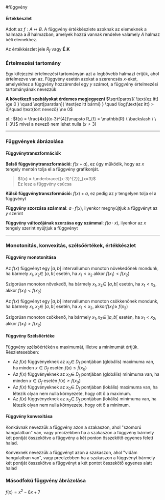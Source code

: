 
#függvény 
#### Értékkészlet

Adott az $f: A \mapsto B$. A függvény értékkészlete azoknak az elemeknek a halmaza a $B$ halmazban, amelyek hozzá vannak rendelve valamely $A$ halmaz béli elemekhez.

Az értékkészlet jele $R_{f}$ vagy **É.K**


### Értelmezési tartomány

Egy kifejezési értelmezési tartományán azt a legbővebb halmazt értjük, ahol értelmezve van az.
Függvény esetén azokat a szerencsés $x$-eket, amelyekhez a függvény hozzárendel egy $y$ számot,  a függvény értelmezési tartományának nevezzük

**A következő szabályokat érdemes megjegyezni**
$\sqrt[paros]{ \text{ez itt} \ge 0 } \quad \sqrt[paratlan]{ \text{ez itt bármi} } \quad \log(\text{ez itt} > 0)\quad \text{tört nevező} \ne 0$ 

pl.: $f(x) = \frac{4x}{(x-3)^{4}}\mapsto R_{f} = \mathbb{R} \ \backslash \ \{-3\}$ mivel a nevező nem lehet nulla $(x \ne 3)$
****
### Függvények ábrázolása
#### Függvénytranszformációk

**Belső függvénytranszformáció:** $f(x+a)$, ez úgy működik, hogy az $x$ tengely mentén tolja el a
függvény grafikonját.
> $f(x) = \underbrace{(x-3)^{2}}_{x=3}$  
> Ez lesz a függvény csúcsa

**Külső függvénytranszformáció:** $f(x)+a$, ez pedig az  $y$ tengelyen tolja el a függvényt

**Függvény szorzása számmal:** $a\cdot f(x)$, ilyenkor megnyújtjuk a függvényt az $y$ szerint

**Függvény változójának szorzása egy számmal**: $f(a\cdot x)$, ilyenkor az $x$ tengely szerint nyújtjuk  a függvényt

****
### Monotonitás, konvexitás, szélsőértékek, értékkészlet

#### Függvény monotonitása
Az $f(x)$ függvényt egy $]a,b[$ intervallumon monoton növekedőnek mondunk, ha bármely $x_{1}, x_{2}\in\ ]a,b[$ esetén, ha $x_{1} < x_{2}$ akkor $f(x_{1}) < f(x_{2})$

Szigorúan monoton növekedő, ha bármely $x_{1}, x_{2}\in\ ]a,b[$ esetén, ha $x_{1}<x_{2}$, akkor $f(x_{1}) < f(x_{2})$

Az $f(x)$ függvényt egy $]a,b[$ intervallumon monoton csökkenőnek mondunk, ha bármely $x_{1}, x_{2}\in\ ]a,b[$ esetén, ha $x_{1}<x_{2}$, akkor$f(x_{1}) \ge \ f(x_{2})$

Szigorúan monoton csökkenő, ha bármely $x_{1}, x_{2}\in\ ]a,b[$ esetén, ha $x_{1} < x_{2}$, akkor $f(x_{1}) > f(x_{2})$

#### Függvény Szélsőértéke
Függvény szélsőértékén a maximumát, illetve a minimumát értjük.
Részletesebben:
- Az $f(x)$ függvényeknek az $x_{0}\in\ D_{f}$ pontjában (globális) maximuma van, ha minden $x \in D_{f}$ esetén $f(x) \le f(x_{0})$
- Az $f(x)$ függvényeknek az $x_{0}\in\ D_{f}$ pontjában (globális) minimuma van, ha minden $x \in D_{f}$ esetén $f(x) \ge f(x_{0})$
- Az $f(x)$ függvényeknek az $x_{0}\in\ D_{f}$ pontjában (lokális) maximuma van, ha létezik olyan nem nulla környezete, hogy ott ő a maximum.
- Az $f(x)$ függvényeknek az $x_{0}\in\ D_{f}$ pontjában (lokális) minimuma van, ha létezik olyan nem nulla környezete, hogy ott ő a minimum.

#### Függvény konvexitása

Konkávnak nevezzük a függvény azon a szakaszon, ahol "szomorú hangulatban" van, vagy precízebben ha a szakaszon a függvény bármely két pontját összekötve a függvény a két ponton összekötő egyenes felett halad.

Konvexnek nevezzük a függvényt azon a szakaszon, ahol "vidám hangulatban van", vagy precízebben ha a szakaszon a függvényt bármely két pontját összekötve a függvényt a két pontot összekötő egyenes alatt halad


### Másodfokú függvény ábrázolása

$f(x) = x^2-6x+7$
